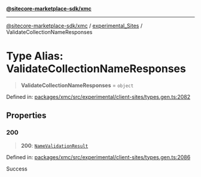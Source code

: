 [**@sitecore-marketplace-sdk/xmc**](../../../../README.md)

***

[@sitecore-marketplace-sdk/xmc](../../../../README.md) / [experimental\_Sites](../README.md) / ValidateCollectionNameResponses

# Type Alias: ValidateCollectionNameResponses

> **ValidateCollectionNameResponses** = `object`

Defined in: [packages/xmc/src/experimental/client-sites/types.gen.ts:2082](https://github.com/Sitecore/marketplace-sdk/blob/main/packages/xmc/src/experimental/client-sites/types.gen.ts#L2082)

## Properties

### 200

> **200**: [`NameValidationResult`](NameValidationResult.md)

Defined in: [packages/xmc/src/experimental/client-sites/types.gen.ts:2086](https://github.com/Sitecore/marketplace-sdk/blob/main/packages/xmc/src/experimental/client-sites/types.gen.ts#L2086)

Success
